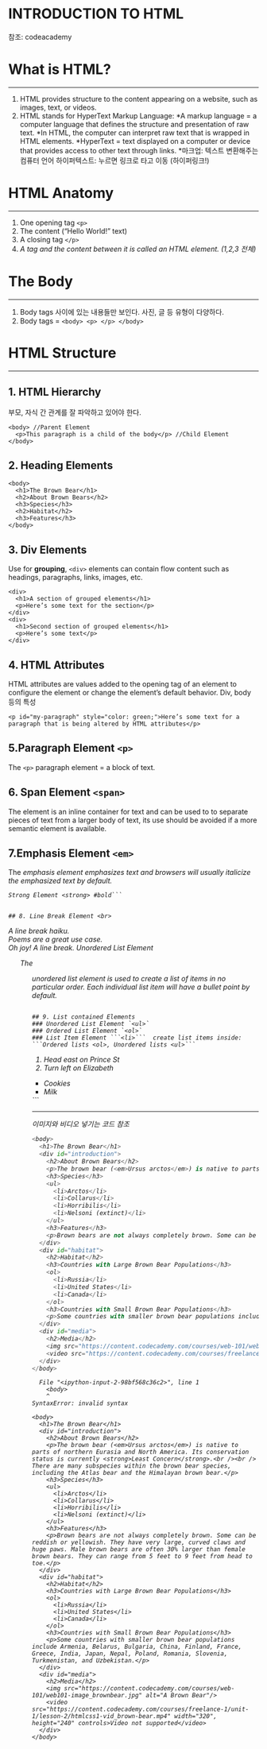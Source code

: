 INTRODUCTION TO HTML
=================
참조: codeacademy


# What is HTML?
* * *

1. HTML provides structure to the content appearing on a website, such as images, text, or videos.
2. HTML stands for HyperText Markup Language:
        *A markup language = a computer language that defines the structure and presentation of raw text.
        *In HTML, the computer can interpret raw text that is wrapped in HTML elements.
        *HyperText = text displayed on a computer or device that provides access to other text through links.
        *마크업: 텍스트 변환해주는 컴퓨터 언어 하이퍼텍스트: 누르면 링크로 타고 이동 (하이퍼링크!)


# HTML Anatomy      
- - -
1. One opening tag `<p>`
2. The content (“Hello World!” text)
3. A closing tag ```</p>```
4. *A tag and the content between it is called an HTML element. (1,2,3 전체)*   



# The Body    
- - - 
1. Body tags 사이에 있는 내용들만 보인다. 사진, 글 등 유형이 다양하다.    
2. Body tags = ```<body> <p> </p> </body> ```



# HTML Structure     
- - -

## 1. HTML Hierarchy 
부모, 자식 간 관계를 잘 파악하고 있어야 한다.
```
<body> //Parent Element
  <p>This paragraph is a child of the body</p> //Child Element
</body>

```

## 2. Heading Elements
```
<body>
  <h1>The Brown Bear</h1>
  <h2>About Brown Bears</h2>
  <h3>Species</h3>
  <h2>Habitat</h2>
  <h3>Features</h3>
</body>
```

## 3. Div Elements
Use for **grouping**, `<div>` elements can contain flow content such as headings, paragraphs, links, images, etc.
```
<div>
  <h1>A section of grouped elements</h1>
  <p>Here’s some text for the section</p>
</div>
<div>
  <h1>Second section of grouped elements</h1>
  <p>Here’s some text</p>
</div>
```

## 4. HTML Attributes
HTML attributes are values added to the opening tag of an element to configure the element or change the element’s default behavior. Div, body 등의 특성
```
<p id="my-paragraph" style="color: green;">Here’s some text for a paragraph that is being altered by HTML attributes</p>
```

## 5.Paragraph Element `<p>`
The `<p>` paragraph element = a block of text.

    
## 6. Span Element `<span>`
The <span> element is an inline container for text and can be used to to separate pieces of text from a larger body of text, its use should be avoided if a more semantic element is available.
    
## 7.Emphasis Element `<em>`
The <em> emphasis element emphasizes text and browsers will usually italicize the emphasized text by default.

```<p>This <em>word</em> will be emphasized in italics.</p>
Strong Element <strong> #bold```

    
## 8. Line Break Element <br>
```
A line break haiku.<br>
Poems are a great use case.<br>
Oh joy! A line break.
Unordered List Element <ul>
The <ul> unordered list element is used to create a list of items in no particular order. Each individual list item will have a bullet point by default.
```
       
## 9. List contained Elements
### Unordered List Element `<ul>`
### Ordered List Element `<ol>`   
### List Item Element ```<li>```  create list items inside: ```Ordered lists <ol>, Unordered lists <ul>```

```
<ol>
  <li>Head east on Prince St</li>
  <li>Turn left on Elizabeth</li>
</ol>

<ul>
  <li>Cookies</li>
  <li>Milk</li>
</ul>
```

- - -
이미지와 비디오 넣기는 코드 참조


```python
<body>
  <h1>The Brown Bear</h1>
  <div id="introduction">
    <h2>About Brown Bears</h2>
    <p>The brown bear (<em>Ursus arctos</em>) is native to parts of northern Eurasia and North America. Its conservation status is currently <strong>Least Concern</strong>.<br /><br /> There are many subspecies within the brown bear species, including the Atlas bear and the Himalayan brown bear.</p>
    <h3>Species</h3>
    <ul>
      <li>Arctos</li>
      <li>Collarus</li>
      <li>Horribilis</li>
      <li>Nelsoni (extinct)</li>
    </ul>
    <h3>Features</h3>
    <p>Brown bears are not always completely brown. Some can be reddish or yellowish. They have very large, curved claws and huge paws. Male brown bears are often 30% larger than female brown bears. They can range from 5 feet to 9 feet from head to toe.</p>
  </div>
  <div id="habitat">
    <h2>Habitat</h2>
    <h3>Countries with Large Brown Bear Populations</h3>
    <ol>
      <li>Russia</li>
      <li>United States</li>
      <li>Canada</li>
    </ol>
    <h3>Countries with Small Brown Bear Populations</h3>
    <p>Some countries with smaller brown bear populations include Armenia, Belarus, Bulgaria, China, Finland, France, Greece, India, Japan, Nepal, Poland, Romania, Slovenia, Turkmenistan, and Uzbekistan.</p>
  </div>
  <div id="media">
    <h2>Media</h2>
    <img src="https://content.codecademy.com/courses/web-101/web101-image_brownbear.jpg" alt="A Brown Bear"/>
    <video src="https://content.codecademy.com/courses/freelance-1/unit-1/lesson-2/htmlcss1-vid_brown-bear.mp4" width="320", height="240" controls>Video not supported</video>
  </div>
</body>
```


      File "<ipython-input-2-98bf568c36c2>", line 1
        <body>
        ^
    SyntaxError: invalid syntax
    


```
<body>
  <h1>The Brown Bear</h1>
  <div id="introduction">
    <h2>About Brown Bears</h2>
    <p>The brown bear (<em>Ursus arctos</em>) is native to parts of northern Eurasia and North America. Its conservation status is currently <strong>Least Concern</strong>.<br /><br /> There are many subspecies within the brown bear species, including the Atlas bear and the Himalayan brown bear.</p>
    <h3>Species</h3>
    <ul>
      <li>Arctos</li>
      <li>Collarus</li>
      <li>Horribilis</li>
      <li>Nelsoni (extinct)</li>
    </ul>
    <h3>Features</h3>
    <p>Brown bears are not always completely brown. Some can be reddish or yellowish. They have very large, curved claws and huge paws. Male brown bears are often 30% larger than female brown bears. They can range from 5 feet to 9 feet from head to toe.</p>
  </div>
  <div id="habitat">
    <h2>Habitat</h2>
    <h3>Countries with Large Brown Bear Populations</h3>
    <ol>
      <li>Russia</li>
      <li>United States</li>
      <li>Canada</li>
    </ol>
    <h3>Countries with Small Brown Bear Populations</h3>
    <p>Some countries with smaller brown bear populations include Armenia, Belarus, Bulgaria, China, Finland, France, Greece, India, Japan, Nepal, Poland, Romania, Slovenia, Turkmenistan, and Uzbekistan.</p>
  </div>
  <div id="media">
    <h2>Media</h2>
    <img src="https://content.codecademy.com/courses/web-101/web101-image_brownbear.jpg" alt="A Brown Bear"/>
    <video src="https://content.codecademy.com/courses/freelance-1/unit-1/lesson-2/htmlcss1-vid_brown-bear.mp4" width="320", height="240" controls>Video not supported</video>
  </div>
</body>
```
